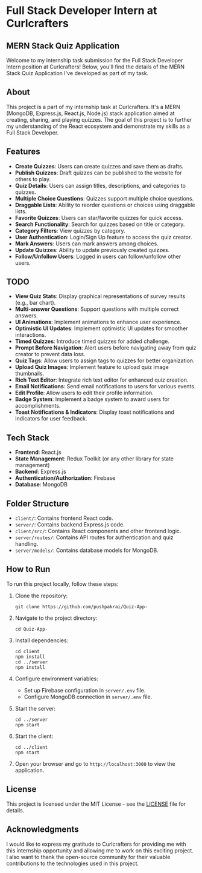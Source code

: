 # Full Stack Developer Intern at Curlcrafters

## MERN Stack Quiz Application

Welcome to my internship task submission for the Full Stack Developer Intern position at Curlcrafters! Below, you'll find the details of the MERN Stack Quiz Application I've developed as part of my task.

## About

This project is a part of my internship task at Curlcrafters. It's a MERN (MongoDB, Express.js, React.js, Node.js) stack application aimed at creating, sharing, and playing quizzes. The goal of this project is to further my understanding of the React ecosystem and demonstrate my skills as a Full Stack Developer.

## Features

- **Create Quizzes**: Users can create quizzes and save them as drafts.
- **Publish Quizzes**: Draft quizzes can be published to the website for others to play.
- **Quiz Details**: Users can assign titles, descriptions, and categories to quizzes.
- **Multiple Choice Questions**: Quizzes support multiple choice questions.
- **Draggable Lists**: Ability to reorder questions or choices using draggable lists.
- **Favorite Quizzes**: Users can star/favorite quizzes for quick access.
- **Search Functionality**: Search for quizzes based on title or category.
- **Category Filters**: View quizzes by category.
- **User Authentication**: Login/Sign Up feature to access the quiz creator.
- **Mark Answers**: Users can mark answers among choices.
- **Update Quizzes**: Ability to update previously created quizzes.
- **Follow/Unfollow Users**: Logged in users can follow/unfollow other users.

## TODO

- **View Quiz Stats**: Display graphical representations of survey results (e.g., bar chart).
- **Multi-answer Questions**: Support questions with multiple correct answers.
- **UI Animations**: Implement animations to enhance user experience.
- **Optimistic UI Updates**: Implement optimistic UI updates for smoother interactions.
- **Timed Quizzes**: Introduce timed quizzes for added challenge.
- **Prompt Before Navigation**: Alert users before navigating away from quiz creator to prevent data loss.
- **Quiz Tags**: Allow users to assign tags to quizzes for better organization.
- **Upload Quiz Images**: Implement feature to upload quiz image thumbnails.
- **Rich Text Editor**: Integrate rich text editor for enhanced quiz creation.
- **Email Notifications**: Send email notifications to users for various events.
- **Edit Profile**: Allow users to edit their profile information.
- **Badge System**: Implement a badge system to award users for accomplishments.
- **Toast Notifications & Indicators**: Display toast notifications and indicators for user feedback.

## Tech Stack

- **Frontend**: React.js
- **State Management**: Redux Toolkit (or any other library for state management)
- **Backend**: Express.js
- **Authentication/Authorization**: Firebase
- **Database**: MongoDB

## Folder Structure

- `client/`: Contains frontend React code.
- `server/`: Contains backend Express.js code.
- `client/src/`: Contains React components and other frontend logic.
- `server/routes/`: Contains API routes for authentication and quiz handling.
- `server/models/`: Contains database models for MongoDB.

## How to Run

To run this project locally, follow these steps:

1. Clone the repository:
   ```
   git clone https://github.com/pushpakrai/Quiz-App-
   ```

2. Navigate to the project directory:
   ```
   cd Quiz-App-
   ```

3. Install dependencies:
   ```
   cd client
   npm install
   cd ../server
   npm install
   ```

4. Configure environment variables:
   - Set up Firebase configuration in `server/.env` file.
   - Configure MongoDB connection in `server/.env` file.

5. Start the server:
   ```
   cd ../server
   npm start
   ```

6. Start the client:
   ```
   cd ../client
   npm start
   ```

7. Open your browser and go to `http://localhost:3000` to view the application.

## License

This project is licensed under the MIT License - see the [LICENSE](LICENSE) file for details.

## Acknowledgments

I would like to express my gratitude to Curlcrafters for providing me with this internship opportunity and allowing me to work on this exciting project. I also want to thank the open-source community for their valuable contributions to the technologies used in this project.
